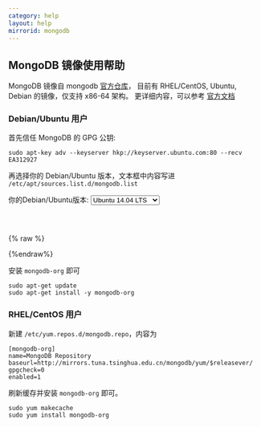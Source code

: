 ```yaml
---
category: help
layout: help
mirrorid: mongodb
---
```


## MongoDB 镜像使用帮助

MongoDB 镜像自 mongodb [官方仓库](https://repo.mongodb.org/)， 目前有 RHEL/CentOS, Ubuntu, Debian 的镜像，仅支持 x86-64 架构。
更详细内容，可以参考 [官方文档](https://docs.mongodb.org/master/administration/install-on-linux/)

### Debian/Ubuntu 用户

首先信任 MongoDB 的 GPG 公钥: 

```
sudo apt-key adv --keyserver hkp://keyserver.ubuntu.com:80 --recv EA312927
```

再选择你的 Debian/Ubuntu 版本，文本框中内容写进 `/etc/apt/sources.list.d/mongodb.list`

<form class="form-inline">
<div class="form-group">
	<label>你的Debian/Ubuntu版本: </label>
	<select class="form-control release-select" data-template="#apt-template" data-target="#apt-content">
	  <option data-os="debian" data-release="wheezy" data-opt='{"repo-name": "main"}'>Debian 7 (Wheezy)</option>
	  <option data-os="ubuntu" data-release="trusty" data-opt='{"repo-name": "multiverse"}' selected>Ubuntu 14.04 LTS</option>
	  <option data-os="ubuntu" data-release="precise" data-opt='{"repo-name": "multiverse"}'>Ubuntu 12.04 LTS</option>
	</select>
</div>
</form>

<p></p>
<pre>
<code id="apt-content">
</code>
</pre>

{% raw %}
<script id="apt-template" type="x-tmpl-markup">
deb http://mirrors.tuna.tsinghua.edu.cn/mongodb/apt/{{os_name}} {{release_name}}/mongodb-org/stable {{repo-name}}
</script>
{%endraw%}

安装 `mongodb-org` 即可

```
sudo apt-get update
sudo apt-get install -y mongodb-org
```

### RHEL/CentOS 用户


新建 `/etc/yum.repos.d/mongodb.repo`，内容为

```
[mongodb-org]
name=MongoDB Repository
baseurl=http://mirrors.tuna.tsinghua.edu.cn/mongodb/yum/$releasever/
gpgcheck=0
enabled=1
```

刷新缓存并安装 `mongodb-org` 即可。

```
sudo yum makecache
sudo yum install mongodb-org
```
